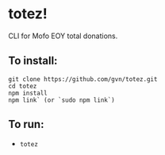 # totez!

CLI for Mofo EOY total donations.

## To install:

    git clone https://github.com/gvn/totez.git
    cd totez
    npm install
    npm link` (or `sudo npm link`)

## To run:

- `totez`
